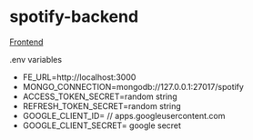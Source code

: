 # spotify-backend
[Frontend](https://github.com/Abdugaffor-97/spotify-clone-react)


.env variables

- FE_URL=http://localhost:3000
- MONGO_CONNECTION=mongodb://127.0.0.1:27017/spotify
- ACCESS_TOKEN_SECRET=random string 
- REFRESH_TOKEN_SECRET=random string
- GOOGLE_CLIENT_ID= // apps.googleusercontent.com
- GOOGLE_CLIENT_SECRET= google secret
